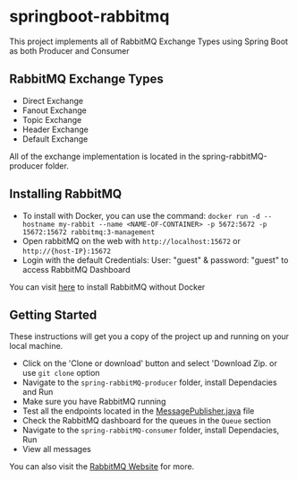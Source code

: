 # springboot-rabbitmq

This project implements all of RabbitMQ Exchange Types using Spring Boot as both Producer and Consumer

## RabbitMQ Exchange Types

- Direct Exchange 
- Fanout Exchange
- Topic Exchange
- Header Exchange
- Default Exchange

All of the exchange implementation is located in the spring-rabbitMQ-producer folder.

## Installing RabbitMQ 
- To install with Docker,  you can use the command: 
  `docker run -d --hostname my-rabbit --name <NAME-OF-CONTAINER> -p 5672:5672 -p 15672:15672 rabbitmq:3-management`
- Open rabbitMQ on the web with `http://localhost:15672` or `http://{host-IP}:15672`
- Login with the default Credentials: User: "guest" & password: "guest" to access RabbitMQ Dashboard

You can visit [here](https://www.rabbitmq.com/download.html) to install RabbitMQ without Docker

## Getting Started

These instructions will get you a copy of the project up and running on your local machine.

- Click on the 'Clone or download' button and select 'Download Zip. or use `git clone` option
- Navigate to the `spring-rabbitMQ-producer` folder, install Dependacies and Run
- Make sure you have RabbitMQ running
- Test all the endpoints located in the [MessagePublisher.java](https://github.com/epaitoo/springboot-rabbitmq/tree/main/spring-rabbitmq-producer/src/main/java/com/epaitoo/springmq/controller) file
- Check the RabbitMQ dashboard for the queues in the `Queue` section
- Navigate to the `spring-rabbitMQ-consumer` folder, install Dependacies, Run 
- View all messages

You can also visit the [RabbitMQ Website](https://www.rabbitmq.com/) for more.
